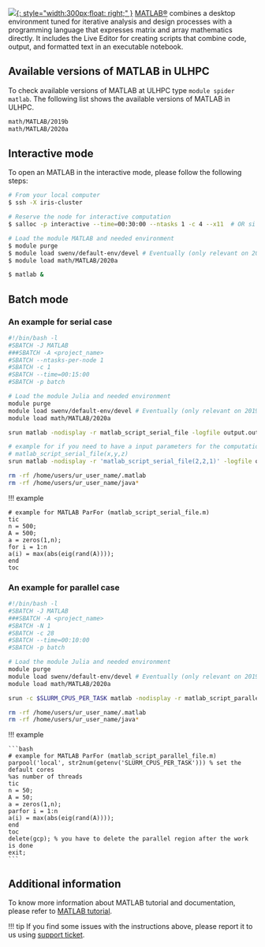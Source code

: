 [![](https://pbs.twimg.com/profile_images/1041686882915155968/qw90wxxo.jpg){: style="width:300px;float: right;" }](https://nl.mathworks.com/)
[MATLAB®](https://nl.mathworks.com/products/matlab.html) combines
a desktop environment tuned for iterative analysis and design processes
with a programming language that expresses matrix and array mathematics directly.
It includes the Live Editor for creating scripts that combine code, output,
and formatted text in an executable notebook.


## Available versions of MATLAB in ULHPC
To check available versions of MATLAB at ULHPC type `module spider matlab`.
The following list shows the available versions of MATLAB in ULHPC. 
```bash
math/MATLAB/2019b
math/MATLAB/2020a
```

## Interactive mode
To open an MATLAB in the interactive mode, please follow the following steps:

```bash
# From your local computer
$ ssh -X iris-cluster

# Reserve the node for interactive computation
$ salloc -p interactive --time=00:30:00 --ntasks 1 -c 4 --x11  # OR si --x11 [...]

# Load the module MATLAB and needed environment
$ module purge
$ module load swenv/default-env/devel # Eventually (only relevant on 2019a software environment) 
$ module load math/MATLAB/2020a

$ matlab &
```

## Batch mode
### An example for serial case

```bash
#!/bin/bash -l
#SBATCH -J MATLAB
###SBATCH -A <project_name>
#SBATCH --ntasks-per-node 1
#SBATCH -c 1
#SBATCH --time=00:15:00
#SBATCH -p batch

# Load the module Julia and needed environment
module purge
module load swenv/default-env/devel # Eventually (only relevant on 2019a software environment) 
module load math/MATLAB/2020a

srun matlab -nodisplay -r matlab_script_serial_file -logfile output.out

# example for if you need to have a input parameters for the computations
# matlab_script_serial_file(x,y,z)
srun matlab -nodisplay -r 'matlab_script_serial_file(2,2,1)' -logfile output.out

rm -rf /home/users/ur_user_name/.matlab
rm -rf /home/users/ur_user_name/java*
```

!!! example

    # example for MATLAB ParFor (matlab_script_serial_file.m)
    tic
    n = 500;
    A = 500;
    a = zeros(1,n);
    for i = 1:n
    a(i) = max(abs(eig(rand(A))));
    end
    toc
    

### An example for parallel case

```bash
#!/bin/bash -l
#SBATCH -J MATLAB
###SBATCH -A <project_name>
#SBATCH -N 1
#SBATCH -c 28
#SBATCH --time=00:10:00
#SBATCH -p batch

# Load the module Julia and needed environment
module purge
module load swenv/default-env/devel # Eventually (only relevant on 2019a software environment) 
module load math/MATLAB/2020a

srun -c $SLURM_CPUS_PER_TASK matlab -nodisplay -r matlab_script_parallel_file -logfile output.out

rm -rf /home/users/ur_user_name/.matlab
rm -rf /home/users/ur_user_name/java*
```

!!! example

    ```bash
    # example for MATLAB ParFor (matlab_script_parallel_file.m)
    parpool('local', str2num(getenv('SLURM_CPUS_PER_TASK'))) % set the default cores
    %as number of threads
    tic
    n = 50;
    A = 50;
    a = zeros(1,n);
    parfor i = 1:n
    a(i) = max(abs(eig(rand(A))));
    end
    toc
    delete(gcp); % you have to delete the parallel region after the work is done
    exit;
    ```
## Additional information
To know more information about MATLAB tutorial and documentation,
please refer to [MATLAB tutorial](https://nl.mathworks.com/academia/books.html).

!!! tip
    If you find some issues with the instructions above,
    please report it to us using [support ticket](https://hpc.uni.lu/support).
